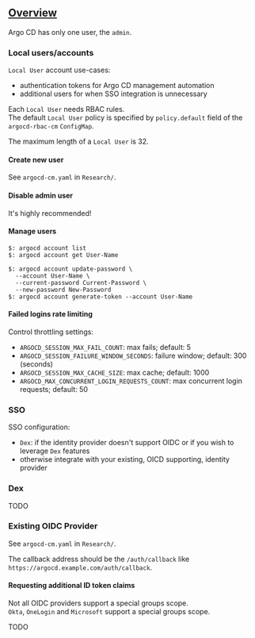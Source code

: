 ## [Overview](https://argoproj.github.io/argo-cd/operator-manual/user-management/)

Argo CD has only one user, the `admin`.  

### Local users/accounts

`Local User` account use-cases:
* authentication tokens for Argo CD management automation
* additional users for when SSO integration is unnecessary

Each `Local User` needs RBAC rules.  
The default `Local User` policy is specified by `policy.default` field of the `argocd-rbac-cm` `ConfigMap`.  

The maximum length of a `Local User` is 32.  

#### Create new user

See `argocd-cm.yaml` in `Research/`.  

#### Disable admin user

It's highly recommended!  

#### Manage users

```
$: argocd account list
$: argocd account get User-Name

$: argocd account update-password \
  --account User-Name \
  --current-password Current-Password \
  --new-password New-Password
$: argocd account generate-token --account User-Name
```

#### Failed logins rate limiting

Control throttling settings:
* `ARGOCD_SESSION_MAX_FAIL_COUNT`: max fails; default: 5
* `ARGOCD_SESSION_FAILURE_WINDOW_SECONDS`: failure window; default: 300 (seconds)
* `ARGOCD_SESSION_MAX_CACHE_SIZE`: max cache; default: 1000
* `ARGOCD_MAX_CONCURRENT_LOGIN_REQUESTS_COUNT`: max concurrent login requests; default: 50

### SSO

SSO configuration:
* `Dex`: if the identity provider doesn't support OIDC or if you wish to leverage `Dex` features
* otherwise integrate with your existing, OICD supporting, identity provider

### Dex

TODO

### Existing OIDC Provider

See `argocd-cm.yaml` in `Research/`.  

The callback address should be the `/auth/callback` like `https://argocd.example.com/auth/callback`.  

#### Requesting additional ID token claims

Not all OIDC providers support a special groups scope.  
`Okta`, `OneLogin` and `Microsoft` support a special groups scope.  

TODO
